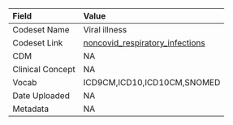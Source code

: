 |Field            |Value                           |
|:----------------|:-------------------------------|
|Codeset Name     |Viral illness                   |
|Codeset Link     |[noncovid_respiratory_infections](https://github.com/PEDSnet/Variable-Dictionary/blob/main/conditions/noncovid_respiratory_infections.csv)|
|CDM              |NA                              |
|Clinical Concept |NA                              |
|Vocab            |ICD9CM,ICD10,ICD10CM,SNOMED     |
|Date Uploaded    |NA                              |
|Metadata         |NA                              |
